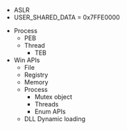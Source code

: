 - ASLR 
- USER_SHARED_DATA = 0x7FFE0000
* Process 
	* PEB
	* Thread
		* TEB
* Win APIs
	* File 
	* Registry
	* Memory
	* Process
		* Mutex object
		* Threads
		* Enum APIs
	* DLL Dynamic loading

